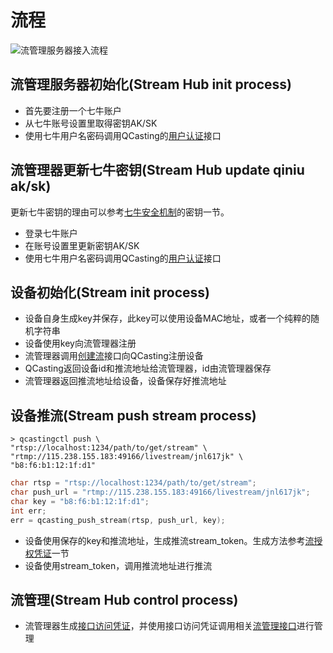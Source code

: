 # 流程

![流管理服务器接入流程](/v2/manage_workflow.png)

## 流管理服务器初始化(Stream Hub init process)

- 首先要注册一个七牛账户
- 从七牛账号设置里取得密钥AK/SK
- 使用七牛用户名密码调用QCasting的[用户认证](#yong-hu-ren-zheng)接口

## 流管理器更新七牛密钥(Stream Hub update qiniu ak/sk)

更新七牛密钥的理由可以参考[七牛安全机制](http://developer.qiniu.com/docs/v6/api/overview/security.html)的密钥一节。

- 登录七牛账户
- 在账号设置里更新密钥AK/SK
- 使用七牛用户名密码调用QCasting的[用户认证](#yong-hu-ren-zheng)接口

## 设备初始化(Stream init process)

- 设备自身生成key并保存，此key可以使用设备MAC地址，或者一个纯粹的随机字符串
- 设备使用key向流管理器注册
- 流管理器调用[创建流](#chuang-jian-liu)接口向QCasting注册设备
- QCasting返回设备id和推流地址给流管理器，id由流管理器保存
- 流管理器返回推流地址给设备，设备保存好推流地址

## 设备推流(Stream push stream process)

```shell
> qcastingctl push \
"rtsp://localhost:1234/path/to/get/stream" \
"rtmp://115.238.155.183:49166/livestream/jnl617jk" \
"b8:f6:b1:12:1f:d1"
```

```c
char rtsp = "rtsp://localhost:1234/path/to/get/stream";
char push_url = "rtmp://115.238.155.183:49166/livestream/jnl617jk";
char key = "b8:f6:b1:12:1f:d1";
int err;
err = qcasting_push_stream(rtsp, push_url, key);
```

- 设备使用保存的key和推流地址，生成推流stream_token。生成方法参考[流授权凭证](#liu-shou-quan-ping-zheng)一节
- 设备使用stream_token，调用推流地址进行推流

## 流管理(Stream Hub control process)

- 流管理器生成[接口访问凭证](#jie-kou-fang-wen-ping-zheng)，并使用接口访问凭证调用相关[流管理接口](#liu-guan-li-jie-kou)进行管理
